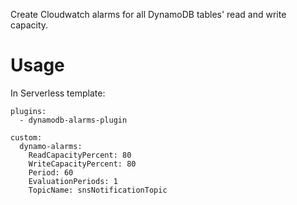 Create Cloudwatch alarms for all DynamoDB tables' read and write capacity.

Usage
===

In Serverless template:

```
plugins:
  - dynamodb-alarms-plugin

custom:
  dynamo-alarms:
    ReadCapacityPercent: 80
    WriteCapacityPercent: 80
    Period: 60
    EvaluationPeriods: 1
    TopicName: snsNotificationTopic
```


